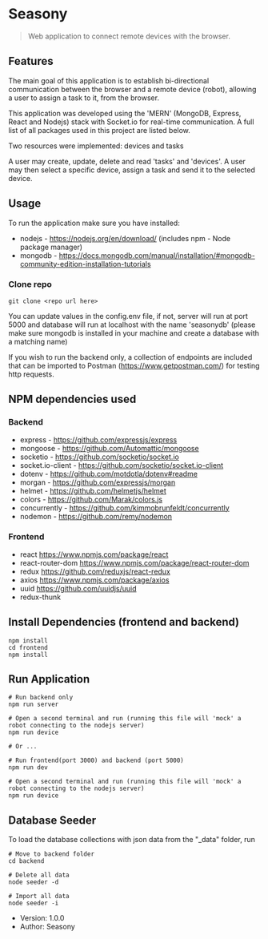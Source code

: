 # Seasony 

>Web application to connect remote devices with the browser.

## Features

The main goal of this application is to establish bi-directional communication between the browser and a remote device (robot), allowing a user to assign a task to it, from the browser.

This application was developed using the 'MERN' (MongoDB, Express, React and Nodejs) stack with Socket.io for real-time communication. A full list of all packages used in this project are listed below.

Two resources were implemented: devices and tasks

A user may create, update, delete and read 'tasks' and 'devices'. A user may then select a specific device, assign a task and send it to the selected device.

## Usage

To run the application make sure you have installed:
- nodejs -  https://nodejs.org/en/download/  (includes npm - Node package manager)
- mongodb - https://docs.mongodb.com/manual/installation/#mongodb-community-edition-installation-tutorials

### Clone repo
```
git clone <repo url here>
```

You can update values in the config.env file, if not, server will run at port 5000 and database will run 
at localhost with the name 'seasonydb' (please make sure mongodb is installed in your machine and create a database
with a matching name)

If you wish to run the backend only, a collection of endpoints are included that can be imported to Postman (https://www.getpostman.com/) for testing http requests.

## NPM dependencies used
### Backend
- express -             https://github.com/expressjs/express
- mongoose -            https://github.com/Automattic/mongoose
- socketio -            https://github.com/socketio/socket.io
- socket.io-client  -   https://github.com/socketio/socket.io-client
- dotenv -              https://github.com/motdotla/dotenv#readme
- morgan -              https://github.com/expressjs/morgan 
- helmet -              https://github.com/helmetjs/helmet
- colors -              https://github.com/Marak/colors.js
- concurrently -        https://github.com/kimmobrunfeldt/concurrently
- nodemon -             https://github.com/remy/nodemon 

### Frontend
- react                 https://www.npmjs.com/package/react
- react-router-dom      https://www.npmjs.com/package/react-router-dom
- redux                 https://github.com/reduxjs/react-redux
- axios                 https://www.npmjs.com/package/axios
- uuid                  https://github.com/uuidjs/uuid
- redux-thunk

## Install Dependencies (frontend and backend)

```
npm install
cd frontend
npm install
```

## Run Application

```
# Run backend only
npm run server

# Open a second terminal and run (running this file will 'mock' a robot connecting to the nodejs server)
npm run device

# Or ...

# Run frontend(port 3000) and backend (port 5000)
npm run dev 

# Open a second terminal and run (running this file will 'mock' a robot connecting to the nodejs server)
npm run device

```

## Database Seeder

To load the database collections with json data from the "\_data" folder, run

```
# Move to backend folder
cd backend

# Delete all data
node seeder -d

# Import all data
node seeder -i
```

- Version: 1.0.0
- Author: Seasony
